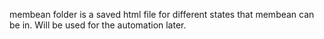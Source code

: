 membean folder is a saved html file for different states that membean can be in. Will be used for the automation later.